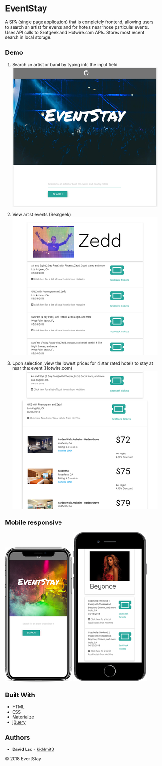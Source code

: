 
# EventStay

A SPA (single page application) that is completely frontend, allowing users to search an artist for events and for hotels near those particular events. Uses API calls to Seatgeek and Hotwire.com APIs. Stores most recent search in local storage.

## Demo

1. Search an artist or band by typing into the input field
![Screenshot](https://raw.githubusercontent.com/kiddmit3/EventStay/master/assets/images/readme/search.PNG)

2. View artist events (Seatgeek)
![Screenshot](https://raw.githubusercontent.com/kiddmit3/EventStay/master/assets/images/readme/results.PNG)

3. Upon selection, view the lowest prices for 4 star rated hotels to stay at near that event (Hotwire.com)
![Screenshot](https://raw.githubusercontent.com/kiddmit3/EventStay/master/assets/images/readme/hotels.PNG)

## Mobile responsive

![Screenshot](https://raw.githubusercontent.com/kiddmit3/EventStay/master/assets/images/readme/iphonexmock.png)
![Screenshot](https://raw.githubusercontent.com/kiddmit3/EventStay/master/assets/images/readme/iphone8plusmock.PNG) 

## Built With

* HTML
* CSS
* [Materialize](https://github.com/Dogfalo/materialize)
* [jQuery](https://github.com/jquery/jquery)


## Authors

* **David Lac** - [kiddmit3](https://github.com/kiddmit3)

&copy; 2018 EventStay
